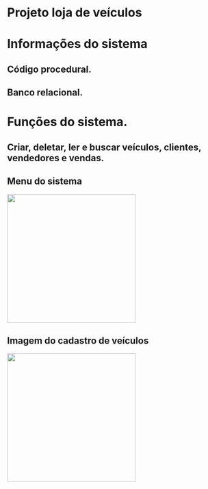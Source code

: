 # Projeto loja de veículos
##

# Informações do sistema
## Código procedural.
## Banco relacional.
## 

# Funções do sistema.
## Criar, deletar, ler e buscar veículos, clientes, vendedores e vendas.

## Menu do sistema
<img width="300" height="300" src="https://github.com/LucasCosta0011/Loja_veiculos/blob/master/preview-menu.png">

## Imagem do cadastro de veículos
<img width="300" height="300" src="https://github.com/LucasCosta0011/Loja_veiculos/blob/master/preview-cadastro.png">
